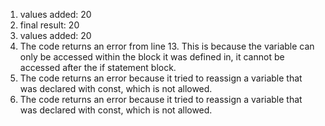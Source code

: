 1. values added: 20
2. final result: 20
3. values added: 20
4. The code returns an error from line 13. This is because the variable can only be accessed within the block it was defined in, it cannot be accessed after the if statement block.
5. The code returns an error because it tried to reassign a variable that was declared with const, which is not allowed.
6. The code returns an error because it tried to reassign a variable that was declared with const, which is not allowed.
